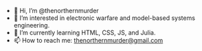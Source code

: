 - 👋 Hi, I’m @thenorthernmurder
- 👀 I’m interested in electronic warfare and model-based systems engineering.
- 🌱 I’m currently learning HTML, CSS, JS, and Julia.
- 📫 How to reach me: thenorthernmurder@gmail.com

<!---
thenorthernmurder/thenorthernmurder is a ✨ special ✨ repository because its `README.md` (this file) appears on your GitHub profile.
You can click the Preview link to take a look at your changes.
--->
